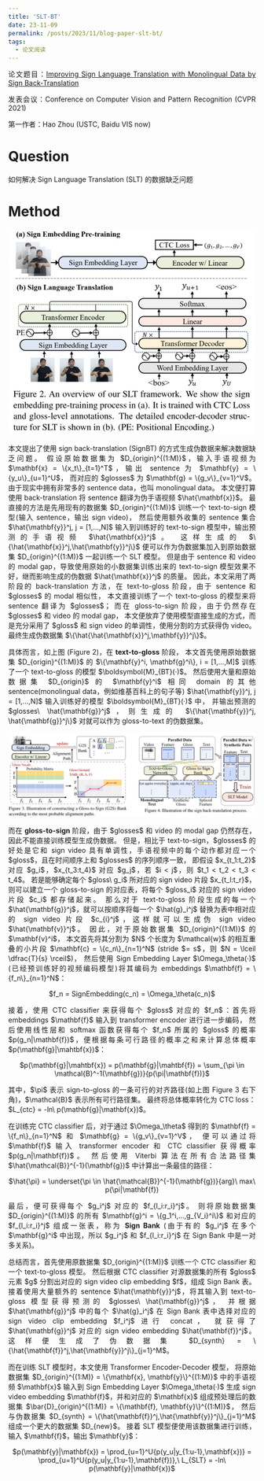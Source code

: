 ```yaml
---
title: 'SLT-BT'
date: 23-11-09
permalink: /posts/2023/11/blog-paper-slt-bt/
tags:
  - 论文阅读
---
```


<p style="text-align:justify; text-justify:inter-ideograph;"> 论文题目：<a href="https://openaccess.thecvf.com/content/CVPR2021/html/Zhou_Improving_Sign_Language_Translation_With_Monolingual_Data_by_Sign_Back-Translation_CVPR_2021_paper.html" target="_blank" title="SLT-BT">Improving Sign Language Translation with Monolingual Data by Sign Back-Translation</a></p>

<p style="text-align:justify; text-justify:inter-ideograph;">发表会议：Conference on Computer Vision and Pattern Recognition (CVPR 2021)</p>

第一作者：Hao Zhou (USTC, Baidu VIS now)

Question
===

<p style="text-align:justify; text-justify:inter-ideograph;">如何解决 Sign Language Translation (SLT) 的数据缺乏问题</p>

Method
===

![SLT-BT architecture](/images/paper_SLT-BT.png)

<p style="text-align:justify; text-justify:inter-ideograph;">本文提出了使用 sign back-translation (SignBT) 的方式生成伪数据来解决数据缺乏问题。
假设原始数据集为 $D_{origin}^{(1:M)}$，输入手语视频为 $\mathbf{x} = \{x_t\}_{t=1}^T$，输出 sentence 为 $\mathbf{y} = \{y_u\}_{u=1}^U$，
而对应的 $glosses$ 为 $\mathbf{g} = \{g_v\}_{v=1}^V$。由于现实中拥有非常多的 sentence data，也叫 monolingual data。
本文便打算使用 back-translation 将 sentence 翻译为伪手语视频 $\hat{\mathbf{x}}$。
最直接的方法是先用现有的数据集 $D_{origin}^{(1:M)}$ 训练一个 text-to-sign 模型(输入 sentence，输出 sign video)，
然后使用额外收集的 sentence 集合 $\hat{\mathbf{y}}^j, j = [1,...,N]$ 输入到训练好的 text-to-sign 模型中，输出预测的手语视频 $\hat{\mathbf{x}}^j$。
这样生成的 $\{\hat{\mathbf{x}}^j,\hat{\mathbf{y}}^j\}$ 便可以作为伪数据集加入到原始数据集 $D_{origin}^{(1:M)}$ 一起训练一个 SLT 模型。
但是由于 sentence 和 video 的 modal gap，导致使用原始的小数据集训练出来的 text-to-sign 模型效果不好，继而影响生成的伪数据 $\hat{\mathbf{x}}^j$ 的质量。
因此，本文采用了两阶段的 back-translation 方法，在 text-to-gloss 阶段，由于 sentence 和 $glosses$ 的 modal 相似性，
本文直接训练了一个 text-to-gloss 的模型来将 sentence 翻译为 $glosses$；
而在 gloss-to-sign 阶段，由于仍然存在 $glosses$ 和 video 的 modal gap，
本文便放弃了使用模型直接生成的方式，而是充分采用了 $gloss$ 和 sign video 的单调性，使用分割的方式获得伪 video。
最终生成伪数据集 $\{\hat{\hat{\mathbf{x}}^j,\mathbf{y}}^j\}$。</p>

<p style="text-align:justify; text-justify:inter-ideograph;">具体而言，如上图 (Figure 2)，在 <b>text-to-gloss</b> 阶段，
本文首先使用原始数据集 $D_{origin}^{(1:M)}$ 的 $\{\mathbf{y}^i, \mathbf{g}^i\}, i = [1,...,M]$ 训练了一个 text-to-gloss 的模型 $\boldsymbol{M}_{BT}(·)$。
然后使用大量和原始数据集 $D_{origin}$ 的 $\mathbf{y}^i$ 相同 domain 的其他 sentence(monolingual data，例如维基百科上的句子等) $\hat{\mathbf{y}}^j, j = [1,...,N]$ 
输入训练好的模型 $\boldsymbol{M}_{BT}(·)$ 中，
并输出预测的 $glosses\ \hat{\mathbf{g}}^j$，则生成的 $\{\hat{\mathbf{y}}^j, \hat{\mathbf{g}}^j\}$ 对就可以作为 gloss-to-text 的伪数据集。</p>

![SLT-BT-CTC](/images/paper_SLT-BT-2.png)

<p style="text-align:justify; text-justify:inter-ideograph;">而在 <b>gloss-to-sign</b> 阶段，由于 $glosses$ 和 video 的 modal gap 仍然存在，因此不能直接训练模型生成伪数据。
但是，相比于 text-to-sign，$glosses$ 的好处是它和 sign video 具有单调性，手语视频中的每个动作都对应一个 $gloss$，且在时间顺序上和 $glosses$ 的序列顺序一致，
即假设 $x_{t_1:t_2}$ 对应 $g_i$，$x_{t_3:t_4}$ 对应 $g_j$，若 $i < j$，则 $t_1 < t_2 < t_3 < t_4$。
若是能够确定每个 $gloss\ g_i$ 所对应的 sign video 片段 $x_{t_l:t_r}$，则可以建立一个 gloss-to-sign 的对应表，将每个 $gloss_i$ 对应的 sign video 片段 $c_i$ 都存储起来。
那么对于 text-to-gloss 阶段生成的每一个 $\hat{\mathbf{g}}^j$，就可以按顺序将每一个 $\hat{g}_i^j$ 替换为表中相对应的 sign video 片段 $c_{i}^j$，这样就可以生成伪 sign video $\hat{\mathbf{v}}^j$。
因此，对于原始数据集 $D_{origin}^{(1:M)}$ 的 $\mathbf{v}^i$，
本文首先将其分割为 $N$ 个长度为 $\mathcal{w}$ 的相互重叠的小片段 $\mathbf{c} = \{c_n\}_{n=1}^N$ (stride $= s$，则 $N = \lceil \dfrac{T}{s} \rceil$)，
然后使用 Sign Embedding Layer $\Omega_\theta(·)$ (已经预训练好的视频编码模型)将其编码为 embeddings $\mathbf{f} = \{f_n\}_{n=1}^N$：</p>

<center>$f_n = SignEmbedding(c_n) = \Omega_\theta(c_n)$</center>

<p style="text-align:justify; text-justify:inter-ideograph;"></p>

<p style="text-align:justify; text-justify:inter-ideograph;">接着，使用 CTC classifier 来获得每个 $gloss$ 对应的 $f_n$：首先将 embeddings $\mathbf{f}$ 输入到 transformer encoder 进行进一步编码，
然后使用线性层和 softmax 函数获得每个 $f_n$ 所属的 $gloss$ 的概率 $p(g_n|\mathbf{f})$，便根据每条可行路径的概率之和来计算总体概率 $p(\mathbf{g}|\mahtbf{x})$：</p>

<center>$p(\mathbf{g}|\mahtbf{x}) = p(\mathbf{g}|\mahtbf{f}) = \sum_{\pi \in \mathcal{B}^-1(\mathbf{g})}{p(\pi|\mathbf{f})}$</center>

<p style="text-align:justify; text-justify:inter-ideograph;"></p>

<p style="text-align:justify; text-justify:inter-ideograph;">其中，$\pi$ 表示 sign-to-gloss 的一条可行的对齐路径(如上图 Figure 3 右下角)，$\mathcal{B}$ 表示所有可行路径集。
最终将总体概率转化为 CTC loss：$L_{ctc} = -ln\ p(\mathbf{g}|\mathbf{x})$。</p>

<p style="text-align:justify; text-justify:inter-ideograph;">在训练完 CTC classifier 后，对于通过 $\Omega_\theta$ 得到的 $\mathbf{f} = \{f_n\}_{n=1}^N$ 和 $\mathbf{g} = \{g_v\}_{v=1}^V$，
便可以通过将 $\mathbf{f}$ 输入 transformer encoder 和 CTC classifier 获得概率 $p(g_n|\mathbf{f})$。
然后使用 Viterbi 算法在所有合法路径集 $\hat{\mathcal{B}}^{-1}(\mathbf{g})$ 中计算出一条最佳的路径：</p>

<center>$\hat{\pi} = \underset{\pi \in \hat{\mathcal{B}}^{-1}(\mathbf{g})}{arg}\ max\ p(\pi|\mathbf{f})</center>

<p style="text-align:justify; text-justify:inter-ideograph;"></p>

<p style="text-align:justify; text-justify:inter-ideograph;">最后，便可获得每个 $g_i^j$ 对应的 $f_{l_i:r_i}^j$。
则将原始数据集 $D_{origin}^{(1:M)}$ 的所有 $\mathbf{g}^i = \{g_1^i,...,g_{V_i}^i\}$ 和对应的 $f_{l_i:r_i}^j$ 组成一张表，称为 <b>Sign Bank</b>
(由于有的 $g_i^j$ 在多个 $\mathbf{g}^i$ 中出现，所以 $g_i^j$ 和 $f_{l_i:r_i}^j$ 在 Sign Bank 中是一对多关系)。</p>

<p style="text-align:justify; text-justify:inter-ideograph;">总结而言，首先使用原数据集 $D_{origin}^{(1:M)}$ 训练一个 CTC classifier 和一个 text-to-gloss 模型。
然后根据 CTC classifier 对源数据集的所有 $gloss$ 元素 $g$ 分割出对应的 sign video clip embedding $f$，组成 Sign Bank 表。
接着使用大量额外的 sentence $\hat{\mathbf{y}}^j$，将其输入到 text-to-gloss 模型获得预测的 $glosses\ \hat{\mathbf{g}}^j$，
并根据 $\hat{\mathbf{g}}^j$ 中的每个 $\hat{g}_i^j$ 在 Sign Bank 表中选择对应的 sign video clip embedding $f_i^j$ 进行 concat，
就获得了 $\hat{\mathbf{g}}^j$ 对应的 sign video embedding  $\hat{\mathbf{f}}^j$。
这样便生成了伪数据集 $D_{synth} = \{\hat{\mathbf{f}}^j,\hat{\mathbf{y}}^j\}_{j=1}^M$。</p>

<p style="text-align:justify; text-justify:inter-ideograph;">而在训练 SLT 模型时，本文使用 Transformer Encoder-Decoder 模型，
将原始数据集 $D_{origin}^{(1:M)} = \{\mathbf{x}, \mathbf{y}\}^{(1:M)}$ 中的手语视频 $\mathbf{x}$ 输入到 Sign Embedding Layer $\Omega_\theta(·)$ 生成
sign video embedding $\mathbf{f}$，并和对应的 $\mathbf{x}$ 组成预处理后的数据集 $\bar{D}_{origin}^{(1:M)} = \{\mathbf{f}, \mathbf{y}\}^{(1:M)}$，
然后与伪数据集 $D_{synth} = \{\hat{\mathbf{f}}^j,\hat{\mathbf{y}}^j\}_{j=1}^M$ 组成一个更大的数据集 $D_{new}$。
接着 SLT 模型便使用该数据集进行训练，输入 $\mathbf{f}$，输出 $\mathbf{y}$：</p>

<center>$p(\mathbf{y}|\mathbf{x}) = \prod_{u=1}^U{p(y_u|y_{1:u-1},\mathbf{x})} = \prod_{u=1}^U{p(y_u|y_{1:u-1},\mathbf{f})},\ L_{SLT} = -ln\ p(\mathbf{y}|\mathbf{x})$</center>